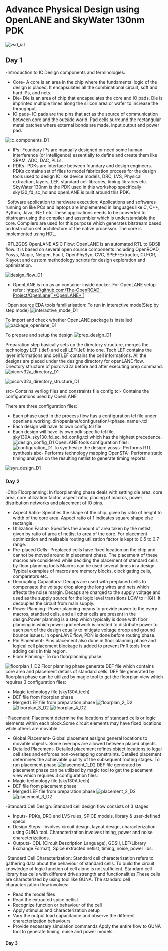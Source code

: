 # **Advance Physical Design using OpenLANE and SkyWater 130nm PDK**

![vsd_iat](images/vsd_iat.png)

## **Day 1**
-Introduction to IC Design components and terminologies:
- Core- A core is an area in the chip where the fundamental logic of the design is placed. It encapsulates all the combinational circuit, soft and hard IPs, and nets.
- Die- Die is an area of chip that encapsulates the core and IO pads. Die is imprinted multiple times along the silicon area or wafer to increase the throughput.
- IO pads- IO pads are the pins that act as the source of communication between core and the outside world. Pad cells surround the rectangular metal patches where external bonds are made. input,output and power pad.

![ic_components_D1](images/ic_components_D1.png)

- IPs- Foundary IPs are manually designed or need some human interference (or intelligence) essentially to define and create them like SRAM, ADC, DAC, PLLs.
- PDKs- PDKs are interface between foundary and design engineers. PDKs contains set of files to model fabrication process for the design tools used to design IC like device models, DRC, LVS, Physical extraction, layers, LEF, standard cell libraries, timing libraries etc. SkyWater 130nm is the PDK used in this workshop specifically sky130_fd_sc_hd and openLANE is built around this PDK.

-Software application to hardware execution:
Applications and softwares running on like PCs and laptops are implemented in languages like C, C++, Python, Java, .NET etc.These applications needs to be converted to bitstream using the compiler and assembler which is understandable the core. Compilers are used for this purpose which generates bitstream based on Instruction set architecture of the native processor. The core is implemented using HDL.

-RTL2GDS OpenLANE ASIC Flow:
OpenLANE is an automated RTL to GDSII flow. It is based on several open source components including OpenROAD, Yosys, Magic, Netgen, Fault, OpenPhySyn, CVC, SPEF-Extractor, CU-GR, Klayout and custom methodology scripts for design exploration and optimization.

![design_flow_D1](images/design_flow_D1.png)

- OpenLANE is run as an container inside docker.
For OpenLANE setup refer :
https://github.com/The-OpenROAD-Project/OpenLane[`*OpenLANE*`]

-Open source EDA tools familiarisation:
To run in interactive mode(Step by step mode)
![interactive_mode_D1](images/interactive_mode_D1.png)

To import and check whether OpenLANE package is installed
![package_openlane_D1](images/package_openlane_D1.png)

To prepare and setup the design
![prep_design_D1](images/prep_design_D1.png)

Preparation step basically sets up the directory structure, merges the technology LEF (.tlef) and cell LEF(.lef) into one. Tech LEF contains the layer informations and cell LEF contains the cell informations. All the designs are placed under the designs directory for openLANE flow. Directory structure of picrorv32a before and after executing prep command.
![picorv32a_directory_D1](images/picorv32a_directory_D1.png)

![picorv32a_directory_structure_D1](images/picorv32a_directory_structure_D1.png)

src- Contains verilog files and constraints file
config.tcl- Contains the configurations used by OpenLANE

There are three configuration files:
- Each phase used in the process flow has a configuration tcl file under openlane_working_dir/openlane/configuration/<phase_name>.tcl
- Each design will have its own config.tcl file
- Each design will have its own pdk specific tcl file, sky130A_sky130_fd_sc_hd_config.tcl which has the highest precedence.
![design_config_D1](images/design_config_D1.png)
OpenLANE tools configuration files:
![configuration_D1](images/configuration_D1.png)
To synthesize the design:
yosys- Performs RTL synthesis
abc- Performs technology mapping
OpenSTA- Performs static timing analysis on the resulting netlist to generate timing reports

![syn_design_D1](images/syn_design_D1.png)

### **Day 2**
-Chip Floorplanning:
In floorplanning phase deals with setting die area, core area, core utilization factor, aspect ratio, placing of macros, power distribution networks and placement of IO pins.
* Aspect Ratio- Specifies the shape of the chip, given by ratio of height to width of the core area. Aspect ratio of 1 indicates square shape else rectangle.
* Utilization Factor- Specifies the amount of area taken by the netlist, given by ratio of area of netlist to area of the core. For placement optimization and realizable routing utilization factor is kept to 0.5 to 0.7 range.
* Pre-placed Cells- Preplaced cells have fixed location on the chip and cannot be moved around in placement phase. The placement of these macros are considered while deciding the placement of standard cells by floor planning tools.Macros can be used several times in a design. Typical examples of macros are memory blocks, clock gating cells, comparators etc.
* Decoupling Capacitors- Decaps are used with preplaced cells to compensate the voltage drop along the long wires and nets which affects the noise margin. Decaps are charged to the supply voltage and used as the supply source for the logic level transitions LOW to HIGH. It decouples the circuit from main supply.
* Power Planning- Power planning means to provide power to the every macros, standard cells, and all other cells are present in the design.Power planning is a step which typically is done with floor planning in which power grid network is created to distribute power to each part of the design equally to mitigate voltage droop and ground bounce issues. In openLANE flow, PDN is done before routing phase.
* Pin Placement- Pins placement also done in floor planning phase and logical cell placement blockage is added to prevent PnR tools from adding cells in this region.
* Floor Planning- To run floorplanning phase.

![floorplan_1_D2](images/floorplan_1_D2.png)
Floor planning phase generate DEF file which contains core area and placement details of standard cells.
DEF file generated by floorplan phase can be utilized by magic tool to get the floorplan view which requires 3 configuration files:
* Magic technology file (sky130A.tech)
* DEF file from floorplan phase
* Merged LEF file from preparation phase
![floorplan_2_D2](images/floorplan_2_D2.png)
![floorplan_3_D2](images/floorplan_3_D2.png)
![floorplan_4_D2](images/floorplan_4_D2.png)

-Placement:
Placement determine the locations of standard cells or logic elements within each block.Some circuit elements may have fixed locations while others are movable.
* Global Placement- Global placement assigns general locations to movable objects. Some overlaps are allowed between placed objects.
* Detailed Placement- Detailed placement refines object locations to legal cell sites and enforces non-overlapping constraints. Detailed placement determines the achievable quality of the subsequent routing stages.
To run placement phase
![placement_1_D2](images/placement_1_D2.png)
DEF file generated by placement phase can be utilized by magic tool to get the placement view which requires 3 configuration files:
* Magic technology file (sky130A.tech)
* DEF file from placement phase
* Merged LEF file from preparation phase
![placement_2_D2](images/placement_2_D2.png)
![placement_3_D2](images/placement_3_D2.png)

-Standard Cell Design:
Standard cell design flow consists of 3 stages
* Inputs- PDKs, DRC and LVS rules, SPICE models, library & user-defined specs.
* Design Steps- Involves circuit design, layout design, characterization using GUNA tool. Characterization involves timing, power and noise characterizations.
* Outputs- CDL (Circuit Description Language), GDSII, LEF(Library Exchange Format), Spice extracted netlist, timing, noise, power libs.

-Standard Cell Characterization:
Standard cell characterization refers to gathering data about the behaviour of standard cells. To build the circuit knowledge of logic function of cell alone is not sufficient. Standard cell library has cells with different drive strength and functionalities.These cells are characterized by using tool like GUNA.
The standard cell characterization flow involves:
* Read the model files
* Read the extracted spice netlist
* Recognize function or behaviour of the cell
* Apply stimulus and characterization setup
* Vary the output load capacitance and observe the different characterization behaviours
* Provide necessary simulation commands
Apply the entire flow to GUNA tool to generate timing, noise and power models.

#### **Day 3**
